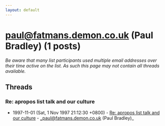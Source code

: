 ```yaml
---
layout: default
---
```


# paul@fatmans.demon.co.uk (Paul Bradley) (1 posts)

_Be aware that many list participants used multiple email addresses over their time active on the list. As such this page may not contain all threads available._

## Threads

### Re: apropos list talk and our culture
+ 1997-11-01 (Sat, 1 Nov 1997 21:12:30 +0800) - [Re: apropos list talk and our culture](/archive/1997/11/8f78af32c744591d218f5c6755c104ace5c9ff3821844a60944be207dfe25ca2) - _paul@fatmans.demon.co.uk (Paul Bradley)_

